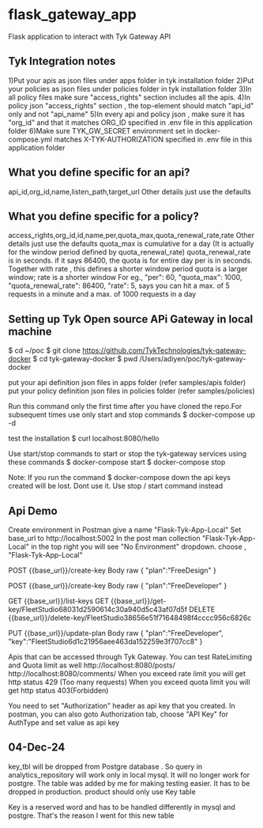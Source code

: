 # flask_gateway_app
Flask application to interact with Tyk Gateway API

Tyk Integration notes
------------------
1)Put your apis as json files under apps folder in tyk installation folder
2)Put your policies as json files under policies folder in tyk installation folder
3)In all policy files make sure "access_rights" section includes all the apis.
4)In policy json "access_rights" section , the top-element
should match "api_id" only and not "api_name"
5)In every api and policy json , make sure it has "org_id" and that it matches ORG_ID 
specified in .env file in this application folder
6)Make sure TYK_GW_SECRET environment set in docker-compose.yml matches X-TYK-AUTHORIZATION
specified in .env file in this application folder

What you define specific  for an api?
-----------------
api_id,org_id,name,listen_path,target_url
Other details just use the defaults

What you define specific for a policy?
---------------------------
access_rights,org_id,id,name,per,quota_max,quota_renewal_rate,rate
Other details just use the defaults
quota_max is cumulative for a day (It is actually for the window period defined by quota_renewal_rate)
quota_renewal_rate is in seconds. if it says 86400, the quota is for entire day
per is in seconds. Together with rate , this defines a shorter window period
quota is a larger window; rate is a shorter window
For eg., 
  "per": 60,
  "quota_max": 1000,
  "quota_renewal_rate": 86400,
  "rate": 5,
says you can hit a max. of 5 requests in a minute and a max. of 1000 requests in a day


Setting up Tyk Open source APi Gateway in local machine
--------------------------------------------------------
$ cd ~/poc
$ git clone https://github.com/TykTechnologies/tyk-gateway-docker
$ cd tyk-gateway-docker
$ pwd
/Users/adiyen/poc/tyk-gateway-docker


put your api definition json files in apps folder (refer samples/apis folder)
put your policy definition json files in policies folder (refer samples/policies)

Run this command only the first time after you have cloned the repo.For subsequent times
use only start and stop commands
$ docker-compose up -d

test the installation
$ curl localhost:8080/hello

Use start/stop commands to start or stop the tyk-gateway services using these commands
$ docker-compose start
$ docker-compose stop

Note: If you run the command
$ docker-compose down 
the api keys created will be lost. Dont use it. Use stop / start command instead


Api Demo
---------
Create environment in Postman give a name "Flask-Tyk-App-Local"
Set base_url to http://localhost:5002
In the post man collection "Flask-Tyk-App-Local" in the top right you
will see "No Environment" dropdown. choose , "Flask-Tyk-App-Local"

POST {{base_url}}/create-key
Body raw
{
    "plan":"FreeDesign"
}

POST {{base_url}}/create-key
Body raw
{
    "plan":"FreeDeveloper"
}

GET {{base_url}}/list-keys
GET {{base_url}}/get-key/FleetStudio68031d2590614c30a940d5c43af07d5f
DELETE {{base_url}}/delete-key/FleetStudio38656e51f71648498f4cccc956c6826c


PUT {{base_url}}/update-plan
Body raw
{
    "plan":"FreeDeveloper",
    "key":"FleetStudio6d1c21956aee463da152259e3f707cc8"
}

Apis that can be accessed through Tyk Gateway. You can test RateLimiting and Quota limit as well
http://localhost:8080/posts/
http://localhost:8080/comments/
When you exceed rate limit you will get http status 429 (Too many requests)
When you exceed quota limit you will get http status 403(Forbidden)

You need to set "Authorization" header as api key that you created.
In postman, you can also goto Authorization tab, choose "API Key" for AuthType
and set value as api key

04-Dec-24
--------
key_tbl will be dropped from Postgre database . So query in 
analytics_repository will work only in local mysql. It will no longer 
work for postgre. The table was added by me for making testing easier.
It has to be dropped in production. product should only use Key table

Key is a reserved word and has to be handled differently in mysql
and postgre. That's the reason I went for this new table



